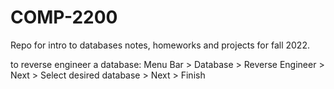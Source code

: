 # COMP-2200
Repo for intro to databases notes, homeworks and projects for fall 2022.

to reverse engineer a database: Menu Bar > Database > Reverse Engineer > Next > Select desired database > Next > Finish

